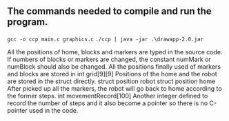 ## The commands needed to compile and run the program.
`gcc -o ccp main.c graphics.c`
`./ccp | java -jar .\drawapp-2.0.jar`

All the positions of home, blocks and markers are typed in the source code. If numbers of blocks or markers are changed, the constant numMark or numBlock should also be changed.
All the positions finally used of markers and blocks are stored in 
int grid[9][9]
Positions of the home and the robot are stored in the struct directly.
struct position robot
struct position home
After picked up all the markers, the robot will go back to home according to the former steps.
int movementRecord[100]
Another integer defined to record the number of steps and it also become a pointer so there is no C-pointer used in the code.

